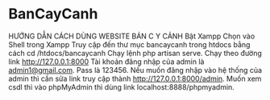 # BanCayCanh
HƯỚNG DẪN CÁCH DÙNG WEBSITE BÁN C Y CẢNH
Bật Xampp
Chọn vào Shell trong Xampp
Truy cập đến thư mục bancaycanh trong htdocs bằng cách cd  /htdocs/bancaycanh
Chạy lệnh php artisan serve.
Chạy theo đường link http://127.0.0.1:8000
Tài khoản đăng nhập của admin là admin1@gmail.com. Pass là 123456.
Nếu muốn đăng nhập vào hệ thống của admin thì cần sửa link truy cập thành http://127.0.0.1:8000/admin. 
Muốn xem csdl thì vào phpMyAdmin thì dùng link localhost:8888/phpmyadmin.
